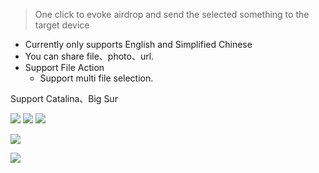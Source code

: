 > One click to evoke airdrop and send the selected something to the target device

- Currently only supports English and Simplified Chinese
- You can share file、photo、url.
- Support File Action
  - Support multi file selection.


Support Catalina、Big Sur


![](https://img.shields.io/badge/version-v1.8-green?style=for-the-badge)
[![](https://img.shields.io/badge/download-click-blue?style=for-the-badge)](https://github.com/alanhg/alfred-workflows/raw/master/airdrop/Airdrop.alfredworkflow)
[![](https://img.shields.io/badge/plist-link-important?style=for-the-badge)](https://raw.githubusercontent.com/alanhg/alfred-workflows/master/airdrop/src/info.plist)


<!-- more -->

![](./screenshot.gif)

![](./screenshot2.gif)



